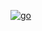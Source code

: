[![go](https://user-images.githubusercontent.com/78841476/168799572-171faa3d-d077-4e35-a0a2-369f1b1df523.png)
](https://play.google.com/store/apps/details?id=air.com.moaz.Itestphy)
